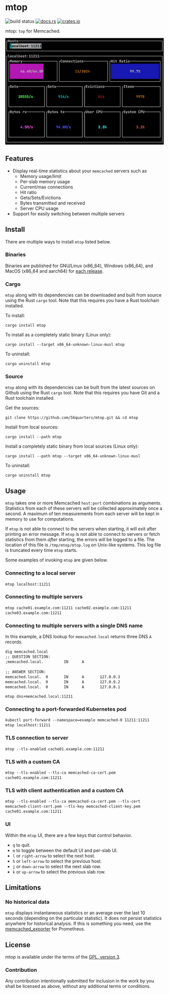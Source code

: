 # mtop

![build status](https://github.com/56quarters/mtop/actions/workflows/rust.yml/badge.svg)
[![docs.rs](https://docs.rs/mtop/badge.svg)](https://docs.rs/mtop/)
[![crates.io](https://img.shields.io/crates/v/mtop.svg)](https://crates.io/crates/mtop/)

mtop: `top` for Memcached.

![mtop](mtop.png)

## Features

* Display real-time statistics about your `memcached` servers such as
  * Memory usage/limit
  * Per-slab memory usage
  * Current/max connections
  * Hit ratio
  * Gets/Sets/Evictions
  * Bytes transmitted and received
  * Server CPU usage
* Support for easily switching between multiple servers

## Install

There are multiple ways to install `mtop` listed below.

### Binaries

Binaries are published for GNU/Linux (x86_64), Windows (x86_64), and MacOS (x86_64 and aarch64)
for [each release](https://github.com/56quarters/mtop/releases).

### Cargo

`mtop` along with its dependencies can be downloaded and built from source using the
Rust `cargo` tool. Note that this requires you have a Rust toolchain installed.

To install:

```
cargo install mtop
```

To install as a completely static binary (Linux only):

```
cargo install --target x86_64-unknown-linux-musl mtop 
```

To uninstall:

```
cargo uninstall mtop
```

### Source

`mtop` along with its dependencies can be built from the latest sources on Github using
the Rust `cargo` tool. Note that this requires you have Git and a Rust toolchain installed.

Get the sources:

```
git clone https://github.com/56quarters/mtop.git && cd mtop
```

Install from local sources:

```
cargo install --path mtop
```

Install a completely static binary from local sources (Linux only):

```
cargo install --path mtop --target x86_64-unknown-linux-musl
```

To uninstall:

```
cargo uninstall mtop
```

## Usage

`mtop` takes one or more Memcached `host:port` combinations as arguments. Statistics from
each of these  servers will be collected approximately once a second. A maximum of ten
measurements from each server will be kept in memory to use for computations.

If `mtop` is not able to connect to the servers when starting, it will exit after printing
an error message. If `mtop` is not able to connect to servers or fetch statistics from
them _after_ starting, the errors will be logged to a file. The location of this file is
`/tmp/mtop/mtop.log` on Unix-like systems. This log file is truncated every time `mtop`
starts.

Some examples of invoking `mtop` are given below.

### Connecting to a local server
```
mtop localhost:11211
```

### Connecting to multiple servers

```
mtop cache01.example.com:11211 cache02.example.com:11211 cache03.example.com:11211
```

### Connecting to multiple servers with a single DNS name

In this example, a DNS lookup for `memcached.local` returns three DNS `A` records.

```
dig memcached.local
;; QUESTION SECTION:
;memcached.local.         IN      A

;; ANSWER SECTION:
memcached.local.  0       IN      A       127.0.0.3
memcached.local.  0       IN      A       127.0.0.2
memcached.local.  0       IN      A       127.0.0.1
```

```
mtop dns+memcached.local:11211
```

### Connecting to a port-forwarded Kubernetes pod

```
kubectl port-forward --namespace=example memcached-0 11211:11211
mtop localhost:11211
```

### TLS connection to server

```
mtop --tls-enabled cache01.example.com:11211
```

### TLS with a custom CA

```
mtop --tls-enabled --tls-ca memcached-ca-cert.pem cache01.example.com:11211
```

### TLS with client authentication and a custom CA

```
mtop --tls-enabled --tls-ca memcached-ca-cert.pem --tls-cert memcached-client-cert.pem --tls-key memcached-client-key.pem cache01.example.com:11211
```

### UI

Within the `mtop` UI, there are a few keys that control behavior.

* `q` to quit.
* `m` to toggle between the default UI and per-slab UI.
* `l` or `right-arrow` to select the next host.
* `h` or `left-arrow` to select the previous host.
* `j` or `down-arrow` to select the next slab row.
* `k` or `up-arrow` to select the previous slab row.

## Limitations

### No historical data

`mtop` displays instantaneous statistics or an average over the last 10 seconds (depending on
the particular statistic). It does not persist statistics anywhere for historical analysis. If
this is something you need, use the [memcached_exporter](https://github.com/prometheus/memcached_exporter)
for Prometheus.

## License

mtop is available under the terms of the [GPL, version 3](LICENSE).

### Contribution

Any contribution intentionally submitted  for inclusion in the work by you
shall be licensed as above, without any additional terms or conditions.
